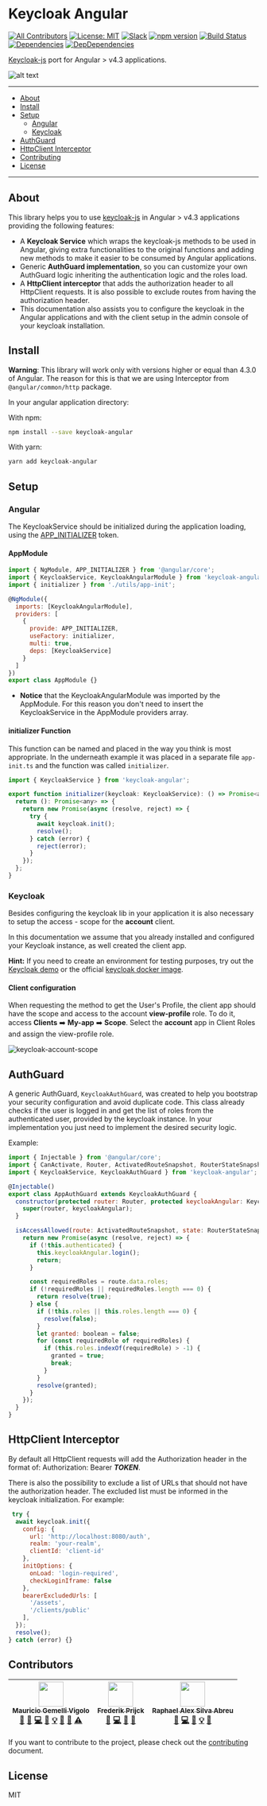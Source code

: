 # Keycloak Angular

[![All Contributors](https://img.shields.io/badge/all_contributors-3-orange.svg?style=flat-square)](#contributors)
[![License: MIT](https://img.shields.io/badge/License-MIT-yellow.svg)](https://opensource.org/licenses/MIT)
[![Slack](https://slackin-iijwrzzihr.now.sh/badge.svg)](https://slackin-iijwrzzihr.now.sh)
[![npm version](https://badge.fury.io/js/keycloak-angular.svg)](https://badge.fury.io/js/keycloak-angular)
[![Build Status](https://travis-ci.org/mauriciovigolo/keycloak-angular.svg?branch=master)](https://travis-ci.org/mauriciovigolo/keycloak-angular)
[![Dependencies](https://david-dm.org/mauriciovigolo/keycloak-angular/status.svg)](https://david-dm.org/mauriciovigolo/keycloak-angular)
[![DepDependencies](https://david-dm.org/mauriciovigolo/keycloak-angular/dev-status.svg)](https://david-dm.org/mauriciovigolo/keycloak-angular?type=dev)

[Keycloak-js](https://github.com/keycloak/keycloak-js-bower) port for Angular > v4.3 applications.

![alt text](https://github.com/mauriciovigolo/keycloak-angular/blob/master/docs/images/keycloak-angular.png 'Keycloak Angular')

---

* [About](#about)
* [Install](#install)
* [Setup](#setup)
  * [Angular](#angular)
  * [Keycloak](#keycloak)
* [AuthGuard](#authguard)
* [HttpClient Interceptor](#httpclient-interceptor)
* [Contributing](#contributing)
* [License](#license)

---

## About

This library helps you to use [keycloak-js](https://github.com/keycloak/keycloak-js-bower) in Angular > v4.3 applications providing the following features:

* A **Keycloak Service** which wraps the keycloak-js methods to be used in Angular, giving extra
  functionalities to the original functions and adding new methods to make it easier to be consumed by
  Angular applications.
* Generic **AuthGuard implementation**, so you can customize your own AuthGuard logic inheriting the authentication logic and the roles load.
* A **HttpClient interceptor** that adds the authorization header to all HttpClient requests.
  It is also possible to exclude routes from having the authorization header.
* This documentation also assists you to configure the keycloak in the Angular applications and with
  the client setup in the admin console of your keycloak installation.

## Install

**Warning**: This library will work only with versions higher or equal than 4.3.0 of Angular. The reason for this is that we are using Interceptor from `@angular/common/http` package.

In your angular application directory:

With npm:

```sh
npm install --save keycloak-angular
```

With yarn:

```sh
yarn add keycloak-angular
```

## Setup

### Angular

The KeycloakService should be initialized during the application loading, using the [APP_INITIALIZER](https://angular.io/api/core/APP_INITIALIZER) token.

#### AppModule

```js
import { NgModule, APP_INITIALIZER } from '@angular/core';
import { KeycloakService, KeycloakAngularModule } from 'keycloak-angular';
import { initializer } from './utils/app-init';

@NgModule({
  imports: [KeycloakAngularModule],
  providers: [
    {
      provide: APP_INITIALIZER,
      useFactory: initializer,
      multi: true,
      deps: [KeycloakService]
    }
  ]
})
export class AppModule {}
```

* **Notice** that the KeycloakAngularModule was imported by the AppModule. For this reason you don't need to insert the KeycloakService in the AppModule providers array.

#### initializer Function

This function can be named and placed in the way you think is most appropriate. In the
underneath example it was placed in a separate file `app-init.ts` and the function was called
`initializer`.

```js
import { KeycloakService } from 'keycloak-angular';

export function initializer(keycloak: KeycloakService): () => Promise<any> {
  return (): Promise<any> => {
    return new Promise(async (resolve, reject) => {
      try {
        await keycloak.init();
        resolve();
      } catch (error) {
        reject(error);
      }
    });
  };
}
```

### Keycloak

Besides configuring the keycloak lib in your application it is also necessary to setup the
access - scope for the **account** client.

In this documentation we assume that you already installed and configured your Keycloak
instance, as well created the client app.

**Hint:** If you need to create an environment for testing purposes, try out the [Keycloak demo](http://www.keycloak.org/downloads.html) or the official [keycloak docker image](https://hub.docker.com/r/jboss/keycloak/).

#### Client configuration

When requesting the method to get the User's Profile, the client app should have the scope and access to the account **view-profile** role. To do it, access **Clients** :arrow_right: **My-app** :arrow_right: **Scope**. Select the **account** app in Client Roles and assign the view-profile role.

![keycloak-account-scope](./docs/images/keycloak-account-scope.png)

## AuthGuard

A generic AuthGuard, `KeycloakAuthGuard`, was created to help you bootstrap your security configuration and avoid duplicate code. This class already checks if the user is logged in and get the list of roles from the authenticated user, provided by the keycloak instance. In your implementation you just need to implement the desired security logic.

Example:

```js
import { Injectable } from '@angular/core';
import { CanActivate, Router, ActivatedRouteSnapshot, RouterStateSnapshot } from '@angular/router';
import { KeycloakService, KeycloakAuthGuard } from 'keycloak-angular';

@Injectable()
export class AppAuthGuard extends KeycloakAuthGuard {
  constructor(protected router: Router, protected keycloakAngular: KeycloakService) {
    super(router, keycloakAngular);
  }

  isAccessAllowed(route: ActivatedRouteSnapshot, state: RouterStateSnapshot): Promise<boolean> {
    return new Promise(async (resolve, reject) => {
      if (!this.authenticated) {
        this.keycloakAngular.login();
        return;
      }

      const requiredRoles = route.data.roles;
      if (!requiredRoles || requiredRoles.length === 0) {
        return resolve(true);
      } else {
        if (!this.roles || this.roles.length === 0) {
          resolve(false);
        }
        let granted: boolean = false;
        for (const requiredRole of requiredRoles) {
          if (this.roles.indexOf(requiredRole) > -1) {
            granted = true;
            break;
          }
        }
        resolve(granted);
      }
    });
  }
}
```

## HttpClient Interceptor

By default all HttpClient requests will add the Authorization header in the format of: Authorization: Bearer **_TOKEN_**.

There is also the possibility to exclude a list of URLs that should not have the authorization header. The excluded list must be informed in the keycloak initialization. For example:

```js
 try {
  await keycloak.init({
    config: {
      url: 'http://localhost:8080/auth',
      realm: 'your-realm',
      clientId: 'client-id'
    },
    initOptions: {
      onLoad: 'login-required',
      checkLoginIframe: false
    },
    bearerExcludedUrls: [
      '/assets',
      '/clients/public'
    ],
  });
  resolve();
} catch (error) {}
```

## Contributors

<!-- ALL-CONTRIBUTORS-LIST:START - Do not remove or modify this section -->
<!-- prettier-ignore -->
| [<img src="https://avatars3.githubusercontent.com/u/676270?v=4" width="50px;"/><br /><sub><b>Mauricio Gemelli Vigolo</b></sub>](https://github.com/mauriciovigolo)<br />[💬](#question-mauriciovigolo "Answering Questions") [🐛](https://github.com/mauriciovigolo/keycloak-angular/issues?q=author%3Amauriciovigolo "Bug reports") [💻](https://github.com/mauriciovigolo/keycloak-angular/commits?author=mauriciovigolo "Code") [📖](https://github.com/mauriciovigolo/keycloak-angular/commits?author=mauriciovigolo "Documentation") [💡](#example-mauriciovigolo "Examples") [🤔](#ideas-mauriciovigolo "Ideas, Planning, & Feedback") [👀](#review-mauriciovigolo "Reviewed Pull Requests") [⚠️](https://github.com/mauriciovigolo/keycloak-angular/commits?author=mauriciovigolo "Tests") | [<img src="https://avatars0.githubusercontent.com/u/2146903?v=4" width="50px;"/><br /><sub><b>Frederik Prijck</b></sub>](http://www.frederikprijck.net)<br />[💬](#question-frederikprijck "Answering Questions") [💻](https://github.com/mauriciovigolo/keycloak-angular/commits?author=frederikprijck "Code") [📖](https://github.com/mauriciovigolo/keycloak-angular/commits?author=frederikprijck "Documentation") [🤔](#ideas-frederikprijck "Ideas, Planning, & Feedback") | [<img src="https://avatars3.githubusercontent.com/u/14264577?v=4" width="50px;"/><br /><sub><b>Raphael Alex Silva Abreu</b></sub>](https://linkedin.com/in/raphaelalex)<br />[💬](#question-aelkz "Answering Questions") [💻](https://github.com/mauriciovigolo/keycloak-angular/commits?author=aelkz "Code") [📖](https://github.com/mauriciovigolo/keycloak-angular/commits?author=aelkz "Documentation") [💡](#example-aelkz "Examples") [🤔](#ideas-aelkz "Ideas, Planning, & Feedback") |
| :---: | :---: | :---: |
<!-- ALL-CONTRIBUTORS-LIST:END -->

If you want to contribute to the project, please check out the [contributing](docs/CONTRIBUTING.md)
document.

## License

MIT
